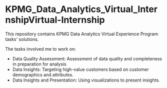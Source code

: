 # KPMG_Data_Analytics_Virtual_InternshipVirtual-Internship
This repository contains KPMG Data Analytics Virtual Experience Program tasks' solutions.

The tasks involved me to work on:
* Data Quality Assessment: Assessment of data quality and completeness in preparation for analysis
* Data Insights: Targeting high-value customers based on customer demographics and attributes.
* Data Insights and Presentation: Using visualizations to present insights.
